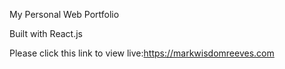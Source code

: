 
My Personal Web Portfolio

Built with React.js

Please click this link to view live:https://markwisdomreeves.com
